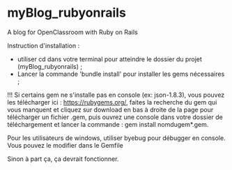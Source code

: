 # myBlog_rubyonrails
A blog for OpenClassroom with Ruby on Rails

Instruction d'installation :

- utiliser cd dans votre terminal pour atteindre le dossier du projet (myBlog_rubyonrails) ;
- Lancer la commande 'bundle install' pour installer les gems nécessaires ;


!!! Si certains gem ne s'installe pas en console (ex: json-1.8.3), vous pouvez les télécharger ici : https://rubygems.org/, faites la recherche du gem qui vous manquent et cliquez sur download en bas à droite de la page pour télécharger un fichier .gem, puis ouvrez une console dans votre dossier de téléchargement et lancer la commande : gem install nomdugem*.gem.


Pour les utilisateurs de windows, utiliser byebug pour débugger en console.
Vous pouvez le modifier dans le Gemfile

Sinon à part ça, ça devrait fonctionner.